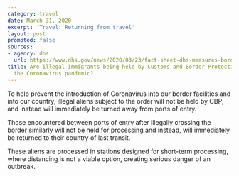 ```yaml
---
category: travel
date: March 31, 2020
excerpt: 'Travel: Returning from travel'
layout: post
promoted: false
sources:
- agency: dhs
  url: https://www.dhs.gov/news/2020/03/23/fact-sheet-dhs-measures-border-limit-further-spread-coronavirus
title: Are illegal immigrants being held by Customs and Border Protection (CBP) during
  the Coronavirus pandemic?
---
```


To help prevent the introduction of Coronavirus into our border facilities and into our country, illegal aliens subject to the order will not be held by CBP, and instead will immediately be turned away from ports of entry.

Those encountered between ports of entry after illegally crossing the border similarly will not be held for processing and instead, will immediately be returned to their country of last transit.  

These aliens are processed in stations designed for short-term processing, where distancing is not a viable option, creating serious danger of an outbreak.